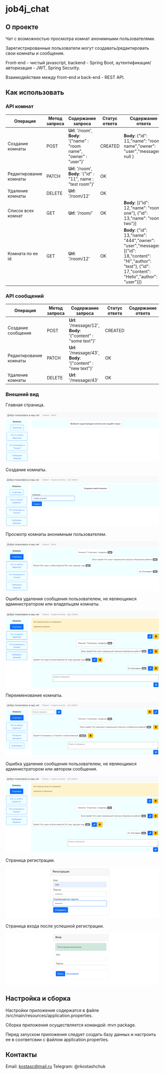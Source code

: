 # job4j_chat
## О проекте

Чат с возможностью просмотра комнат анонимными пользователями.

Зарегистрированные пользователи могут создавать/редактировать свои комнаты и сообщения.

Front-end - чистый javascript, backend - Spring Boot, аутентификация/авторизация - JWT, Spring Security.

Взаимодействие между front-end и back-end - REST API.

##
## Как использовать
### API комнат
| Операция | Метод запроса | Содержание запроса | Статус ответа | Содержание ответа |
|--|--|--|--|--|
| Создание комнаты | POST | **Url**: '/room', **Body**: '{"name" : "room name", "owner" : "user"}' | CREATED | **Body**:  {"id": 11,"name": "room name","owner": "user","messages": null } |
| Редактирование комнаты | PATCH | **Url**: '/room', **Body**: '{"id" : "11", name : "test room"}' | OK | |
| Удаление комнаты | DELETE | **Url**: '/room/12' | OK | |
| Список всех комнат | GET | **Url**: '/room/' | OK | **Body**: [{"id": 12,"name": "room one"}, {"id": 13,"name": "room two"}] |
| Комната по ее id | GET | **Url**: '/room/12' | OK | **Body**: {"id": 13,"name": "444","owner": "user","messages": [{"id": 18,"content": "Hi","author": "test"}, {"id": 17,"content": "Hello","author": "user"}]}|

### API сообщений
| Операция | Метод запроса | Содержание запроса | Статус ответа | Содержание ответа |
|--|--|--|--|--|
| Создание сообщения | POST | **Url**: '/message/12', **Body**: '{"content" : "some text"}' | CREATED | |
| Редактирование комнаты | PATCH | **Url**: '/message/43', **Body**: '{"content" : "new text"}' | OK | |
| Удаление комнаты | DELETE | **Url**: '/message/43' | OK | |

### Внешний вид

Главная страница.

![ScreenShot](images/index.png)

Создание комнаты.

![ScreenShot](images/addroom.png)

Просмотр комнаты анонимным пользователем.

![ScreenShot](images/room.png)

Ошибка удаления сообщения пользователем, не являющимся администратором или владельцем комнаты.

![ScreenShot](images/errordeleteroom.png)

Переименование комнаты.

![ScreenShot](images/roomrename.png)

Ошибка удаления сообщения пользователем, не являющимся администратором или автором сообщения.

![ScreenShot](images/errordeletemessage.png)

Страница регистрации.

![ScreenShot](images/reg.png)

Страница входа после успешной регистрации.

![ScreenShot](images/login.png)

## Настройка и сборка

Настройки приложения содержатся в файле /src/main/resources/application.properties.

Сборка приложения осуществляется командой: mvn package.

Перед запуском приложения следует создать базу данных и настроить ее в соответсвии с файлом application.properties.

## Контакты

Email: kostasc@mail.ru
Telegram: @rkostashchuk